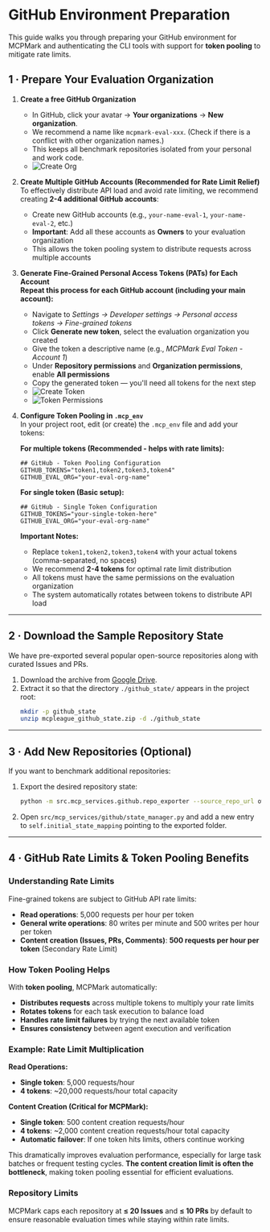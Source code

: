# GitHub Environment Preparation

This guide walks you through preparing your GitHub environment for MCPMark and authenticating the CLI tools with support for **token pooling** to mitigate rate limits.

## 1 · Prepare Your Evaluation Organization

1. **Create a free GitHub Organization**  
   - In GitHub, click your avatar → **Your organizations** → **New organization**.  
   - We recommend a name like `mcpmark-eval-xxx`. (Check if there is a conflict with other organization names.)
   - This keeps all benchmark repositories isolated from your personal and work code.  
   - ![Create Org](../../asset/github/github_create_org.png)

2. **Create Multiple GitHub Accounts (Recommended for Rate Limit Relief)**  
   To effectively distribute API load and avoid rate limiting, we recommend creating **2-4 additional GitHub accounts**:
   - Create new GitHub accounts (e.g., `your-name-eval-1`, `your-name-eval-2`, etc.)
   - **Important**: Add all these accounts as **Owners** to your evaluation organization
   - This allows the token pooling system to distribute requests across multiple accounts

3. **Generate Fine-Grained Personal Access Tokens (PATs) for Each Account**  
   **Repeat this process for each GitHub account (including your main account):**
   - Navigate to *Settings → Developer settings → Personal access tokens → Fine-grained tokens*
   - Click **Generate new token**, select the evaluation organization you created
   - Give the token a descriptive name (e.g., *MCPMark Eval Token - Account 1*)
   - Under **Repository permissions** and **Organization permissions**, enable **All permissions**
   - Copy the generated token — you'll need all tokens for the next step
   - ![Create Token](../../asset/github/github_create_token.png)  
   - ![Token Permissions](../../asset/github/github_token_permissions.png)

4. **Configure Token Pooling in `.mcp_env`**  
   In your project root, edit (or create) the `.mcp_env` file and add your tokens:
   
   **For multiple tokens (Recommended - helps with rate limits):**
   ```env
   ## GitHub - Token Pooling Configuration
   GITHUB_TOKENS="token1,token2,token3,token4"
   GITHUB_EVAL_ORG="your-eval-org-name"
   ```
   
   **For single token (Basic setup):**
   ```env
   ## GitHub - Single Token Configuration
   GITHUB_TOKENS="your-single-token-here"
   GITHUB_EVAL_ORG="your-eval-org-name"
   ```

   **Important Notes:**
   - Replace `token1,token2,token3,token4` with your actual tokens (comma-separated, no spaces)
   - We recommend **2-4 tokens** for optimal rate limit distribution
   - All tokens must have the same permissions on the evaluation organization
   - The system automatically rotates between tokens to distribute API load

---

## 2 · Download the Sample Repository State

We have pre-exported several popular open-source repositories along with curated Issues and PRs.

1. Download the archive from [Google Drive](https://drive.google.com/your-link-here).  
2. Extract it so that the directory `./github_state/` appears in the project root:
   ```bash
   mkdir -p github_state
   unzip mcpleague_github_state.zip -d ./github_state
   ```

---

## 3 · Add New Repositories (Optional)

If you want to benchmark additional repositories:

1. Export the desired repository state:
   ```bash
   python -m src.mcp_services.github.repo_exporter --source_repo_url owner/name --max-issues 20 --max-pulls 5
   ```
2. Open `src/mcp_services/github/state_manager.py` and add a new entry to `self.initial_state_mapping` pointing to the exported folder.

---

## 4 · GitHub Rate Limits & Token Pooling Benefits

### Understanding Rate Limits
Fine-grained tokens are subject to GitHub API rate limits:
- **Read operations**: 5,000 requests per hour per token
- **General write operations**: 80 writes per minute and 500 writes per hour per token
- **Content creation (Issues, PRs, Comments)**: **500 requests per hour per token** (Secondary Rate Limit)

### How Token Pooling Helps
With **token pooling**, MCPMark automatically:
- **Distributes requests** across multiple tokens to multiply your rate limits
- **Rotates tokens** for each task execution to balance load
- **Handles rate limit failures** by trying the next available token
- **Ensures consistency** between agent execution and verification

### Example: Rate Limit Multiplication
**Read Operations:**
- **Single token**: 5,000 requests/hour
- **4 tokens**: ~20,000 requests/hour total capacity

**Content Creation (Critical for MCPMark):**
- **Single token**: 500 content creation requests/hour
- **4 tokens**: ~2,000 content creation requests/hour total capacity
- **Automatic failover**: If one token hits limits, others continue working

This dramatically improves evaluation performance, especially for large task batches or frequent testing cycles. **The content creation limit is often the bottleneck**, making token pooling essential for efficient evaluations.

### Repository Limits
MCPMark caps each repository at **≤ 20 Issues** and **≤ 10 PRs** by default to ensure reasonable evaluation times while staying within rate limits. 